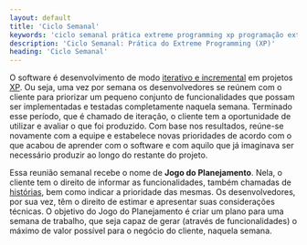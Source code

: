```yaml
---
layout: default
title: 'Ciclo Semanal'
keywords: 'ciclo semanal prática extreme programming xp programação extrema'
description: 'Ciclo Semanal: Prática do Extreme Programming (XP)'
heading: 'Ciclo Semanal'
---
```


O software é desenvolvimento de modo [iterativo e incremental][it] em projetos [XP][]. Ou seja, uma vez por semana os desenvolvedores se reúnem com o cliente para priorizar um pequeno conjunto de funcionalidades que possam ser implementadas e testadas completamente naquela semana. Terminado esse período, que é chamado de iteração, o cliente tem a oportunidade de utilizar e avaliar o que foi produzido. Com base nos resultados, reúne-se novamente com a equipe e estabelece novas prioridades de acordo com o que acabou de aprender com o software e com aquilo que já imaginava ser necessário produzir ao longo do restante do projeto.

Essa reunião semanal recebe o nome de **Jogo do Planejamento**. Nela, o cliente tem o direito de informar as funcionalidades, também chamadas de [histórias][h], bem como indicar a prioridade das mesmas. Os desenvolvedores, por sua vez, têm o direito de estimar e apresentar suas considerações técnicas. O objetivo do Jogo do Planejamento é criar um plano para uma semana de trabalho, que seja capaz de gerar (através de funcionalidades) o máximo de valor possível para o negócio do cliente, naquela semana.

[it]:	http://en.wikipedia.org/wiki/Incremental_Development
[XP]:	/xp	
[h]:	/xp/praticas/historias